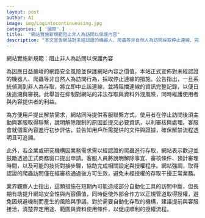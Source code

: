 ```yaml
---
layout: post
author: AI
image: img/Logintocontinueusing.jpg
categories: [ '國際' ]
title:  "網站實施新規範阻止非人為訪問以保護內容"
description: "本文宣告網站對未經認證的機器人、爬蟲等非自然人為訪問採取停止連線、完整記錄阻擋資訊以便追溯的措施，同時提供客服解禁流程與審核條件，企業或研究機構可透過正式商務窗口申請經認證的爬蟲訪問，經審核通過後方可生效。此舉雖短期影響部分自動化工具，但長期提升網站安全與內容價值，並促使外部合作方以正規管道取得授權，降低風險與爭議。"
---
```

網站實施新規範：阻止非人為訪問以保護內容

為因應日益嚴峻的網路安全風險並保護網站內容之價值，本站正式宣佈對未經認證的機器人、爬蟲等非自然人為訪問行為，採取停止連線的措施。公告指出，一旦系統偵測到非人為存取，將立即中止該連線，並將阻擋連線的資訊完整記錄，以便日後追溯與審視。此舉旨在抑制對網站的非法存取與資料外洩風險，同時維護使用者與內容提供者的利益。

為方便用戶提出解禁需求，網站同時提供客服聯繫方式，使用者在停止訪問後須主動與客服取得聯繫，說明解除限制的原因並提交必要資訊，以利審核與處理。客服會就個案內容進行初步評估，並告知用戶所需提供的文件與證據，確保解禁流程透明且可追溯。

此外，若企業或研究機構因業務需求需以經認證的爬蟲進行存取，網站表示歡迎並鼓勵透過正式商務窗口提出申請。客服人員將說明解除事宜、審核條件、預計審理時間，以及可能的技術對接步驟，協助完成相關設定與授權程序。網站強調，取得認證的爬蟲訪問僅在經審核通過後方可生效，避免未經授權的存取干擾正常業務。

業界觀察人士指出，這類措施在短期內可能造成部分自動化工具的訪問中斷，但長期有助提升網站安全性與內容價值，同時促使外部合作方以正規管道取得授權，避免因規避機制而產生的風險與爭議。對於需要自動化存取的機構，建議提前與客服接洽，清楚界定用途、範圍與資料使用條件，以促成順利的授權流程。